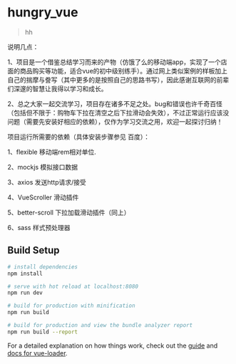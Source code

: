 # hungry_vue

> hh

> 
说明几点：
>
   1、项目是一个借鉴总结学习而来的产物（仿饿了么的移动端app，实现了一个店面的商品购买等功能，适合vue的初中级别练手）。通过网上类似案例的样板加上自己的揣摩与誊写（其中更多的是按照自己的思路书写），因此感谢互联网的前辈们深邃的智慧让我得以学习和成长。
> 
2、总之大家一起交流学习，项目存在诸多不足之处。bug和错误也许千奇百怪（包括但不限于：购物车下拉在清空之后下拉滑动会失效），不过正常运行应该没问题（需要先安装好相应的依赖），仅作为学习交流之用，欢迎一起探讨归纳！
> 
项目运行所需要的依赖（具体安装步骤参见 百度）：
>
 1、flexible 移动端rem相对单位.
 >
 2、mockjs 模拟接口数据
 >
 3、axios 发送http请求/接受
 >
 4、VueScroller 滑动插件
 >
 5、better-scroll 下拉加载滑动插件（同上）
 >
 6、sass 样式预处理器


## Build Setup

``` bash
# install dependencies
npm install

# serve with hot reload at localhost:8080
npm run dev

# build for production with minification
npm run build

# build for production and view the bundle analyzer report
npm run build --report
```

For a detailed explanation on how things work, check out the [guide](http://vuejs-templates.github.io/webpack/) and [docs for vue-loader](http://vuejs.github.io/vue-loader).
